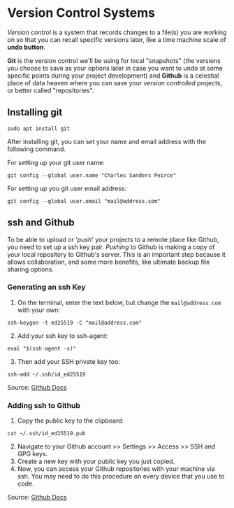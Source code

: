 # Version Control Systems

*Version control* is a system that records changes to a file(s) you are working on so that you can recall specific versions later, like a time machine scale of **undo button**.

**Git** is the version control we'll be using for local "snapshots" (the versions you choose to save as your options later in case you want to undo at some specific points during your project development) and **Github** is a celestial place of data heaven where you can save your *version controlled* projects, or better called "repositories".

## Installing git

```shell
sudo apt install git
```

After installing git, you can set your name and email address with the following command.

For setting up your git user name:
```shell
git config --global user.name "Charles Sanders Peirce"
```

For setting up you git user email address:
```shell
git config --global user.email "mail@address.com"
```

## ssh and Github

To be able to upload or '*push*' your projects to a remote place like Github, you need to set up a ssh key pair. *Pushing* to Github is making a copy of your local repository to Github's server. This is an important step because it allows collaboration, and some more benefits, like ultimate backup file sharing options.

### Generating an ssh Key

1. On the terminal, enter the text below, but change the `mail@address.com` with your own:
```shell
ssh-keygen -t ed25519 -C "mail@address.com"
```

2. Add your ssh key to ssh-agent:
```shell
eval "$(ssh-agent -s)"
```

3. Then add your SSH private key too:
```shell
ssh-add ~/.ssh/id_ed25519
```

Source: [Github Docs](https://docs.github.com/en/authentication/connecting-to-github-with-ssh/generating-a-new-ssh-key-and-adding-it-to-the-ssh-agent?platform=linux)

### Adding ssh to Github

1. Copy the public key to the clipboard:
```shell
cat ~/.ssh/id_ed25519.pub
```

2. Navigate to your Github account >> Settings >> Access >> SSH and GPG keys.
3. Create a new key with your public key you just copied.
4. Now, you can access your Github repositories with your machine via ssh. You may need to do this procedure on every device that you use to code.

Source: [Github Docs](https://docs.github.com/en/authentication/connecting-to-github-with-ssh/adding-a-new-ssh-key-to-your-github-account)


